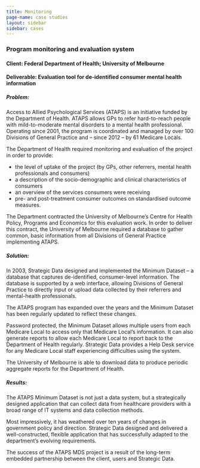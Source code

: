 ```yaml
---
title: Monitoring
page-name: case studies
layout: sidebar
sidebar: cases
---
```

### Program monitoring and evaluation system 

#### Client: Federal Department of Health; University of Melbourne

#### Deliverable: Evaluation tool for de-identified consumer mental health information

##### Problem:

Access to Allied Psychological Services (ATAPS) is an initiative funded by the
Department of Health. ATAPS allows GPs to refer hard-to-reach people with
mild-to-moderate mental disorders to a mental health professional.<br>
Operating since 2001, the program is coordinated and managed by over 100
Divisions of General Practice and – since 2012 – by 61 Medicare Locals.

The Department of Health required monitoring and evaluation of the project in
order to provide:

* the level of uptake of the project (by GPs, other referrers, mental health professionals and consumers)
* a description of the socio-demographic and clinical characteristics of consumers
* an overview of the services consumers were receiving
* pre- and post-treatment consumer outcomes on standardised outcome measures.


The Department contracted the University of Melbourne’s Centre for Health
Policy, Programs and Economics for this evaluation work. In order to deliver
this contract, the University of Melbourne required a database to gather
common, basic information from all Divisions of General Practice implementing
ATAPS.

##### Solution:

In 2003, Strategic Data designed and implemented the Minimum Dataset – a
database that captures de-identified, consumer-level information. The database
is supported by a web interface, allowing Divisions of General Practice to
directly input or upload data collected by their referrers and mental-health
professionals.

The ATAPS program has expanded over the years and the Minimum Dataset has been
regularly updated to reflect these changes.

Password protected, the Minimum Dataset allows multiple users from each
Medicare Local to access only that Medicare Local’s information. It can also
generate reports to allow each Medicare Local to report back to the Department
of Health regularly. Strategic Data provides a Help Desk service for any
Medicare Local staff experiencing difficulties using the system.

The University of Melbourne is able to download data to produce periodic
aggregate reports for the Department of Health.

##### Results:

The ATAPS Minimum Dataset is not just a data system, but a strategically
designed application that can collect data from healthcare providers with a
broad range of IT systems and data collection methods.

Most impressively, it has weathered over ten years of changes in government
policy and direction. Strategic Data designed and delivered a well-constructed,
flexible application that has successfully adapted to the department’s evolving
requirements.

The success of the ATAPS MDS project is a result of the long-term embedded
partnership between the client, users and Strategic Data.
